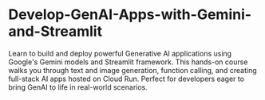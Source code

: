 # Develop-GenAI-Apps-with-Gemini-and-Streamlit
Learn to build and deploy powerful Generative AI applications using Google's Gemini models and Streamlit framework. This hands-on course walks you through text and image generation, function calling, and creating full-stack AI apps hosted on Cloud Run. Perfect for developers eager to bring GenAI to life in real-world scenarios.
